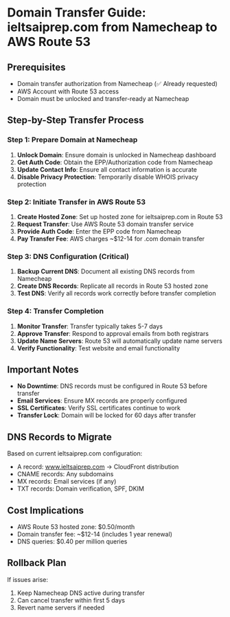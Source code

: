 # Domain Transfer Guide: ieltsaiprep.com from Namecheap to AWS Route 53

## Prerequisites
- Domain transfer authorization from Namecheap (✅ Already requested)
- AWS Account with Route 53 access
- Domain must be unlocked and transfer-ready at Namecheap

## Step-by-Step Transfer Process

### Step 1: Prepare Domain at Namecheap
1. **Unlock Domain**: Ensure domain is unlocked in Namecheap dashboard
2. **Get Auth Code**: Obtain the EPP/Authorization code from Namecheap
3. **Update Contact Info**: Ensure all contact information is accurate
4. **Disable Privacy Protection**: Temporarily disable WHOIS privacy protection

### Step 2: Initiate Transfer in AWS Route 53
1. **Create Hosted Zone**: Set up hosted zone for ieltsaiprep.com in Route 53
2. **Request Transfer**: Use AWS Route 53 domain transfer service
3. **Provide Auth Code**: Enter the EPP code from Namecheap
4. **Pay Transfer Fee**: AWS charges ~$12-14 for .com domain transfer

### Step 3: DNS Configuration (Critical)
1. **Backup Current DNS**: Document all existing DNS records from Namecheap
2. **Create DNS Records**: Replicate all records in Route 53 hosted zone
3. **Test DNS**: Verify all records work correctly before transfer completion

### Step 4: Transfer Completion
1. **Monitor Transfer**: Transfer typically takes 5-7 days
2. **Approve Transfer**: Respond to approval emails from both registrars
3. **Update Name Servers**: Route 53 will automatically update name servers
4. **Verify Functionality**: Test website and email functionality

## Important Notes
- **No Downtime**: DNS records must be configured in Route 53 before transfer
- **Email Services**: Ensure MX records are properly configured
- **SSL Certificates**: Verify SSL certificates continue to work
- **Transfer Lock**: Domain will be locked for 60 days after transfer

## DNS Records to Migrate
Based on current ieltsaiprep.com configuration:
- A record: www.ieltsaiprep.com → CloudFront distribution
- CNAME records: Any subdomains
- MX records: Email services (if any)
- TXT records: Domain verification, SPF, DKIM

## Cost Implications
- AWS Route 53 hosted zone: $0.50/month
- Domain transfer fee: ~$12-14 (includes 1 year renewal)
- DNS queries: $0.40 per million queries

## Rollback Plan
If issues arise:
1. Keep Namecheap DNS active during transfer
2. Can cancel transfer within first 5 days
3. Revert name servers if needed